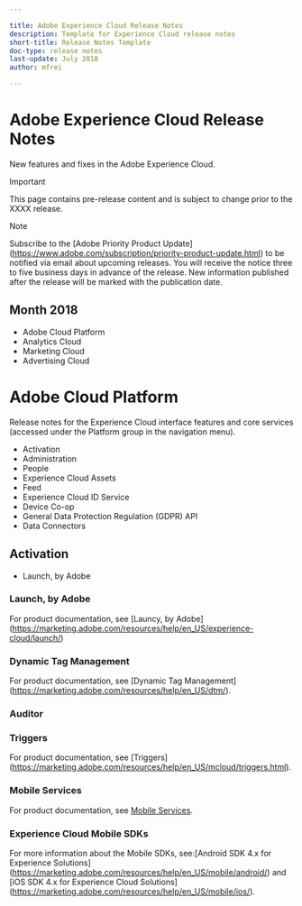 ```yaml
---

title: Adobe Experience Cloud Release Notes
description: Template for Experience Cloud release notes
short-title: Release Notes Template
doc-type: release notes
last-update: July 2018
author: mfrei

---
```


# Adobe Experience Cloud Release Notes

New features and fixes in the Adobe Experience Cloud. 

>[!IMPORTANT]
>This page contains pre-release content and is subject to change prior to the XXXX release.

>[!NOTE]
>Subscribe to the [Adobe Priority Product Update] (https://www.adobe.com/subscription/priority-product-update.html) to be notified via email about upcoming releases. You will receive the notice three to five business days in advance of the release. New information published after the release will be marked with the publication date.

## Month 2018

+ Adobe Cloud Platform
+ Analytics Cloud
+ Marketing Cloud
+ Advertising Cloud

# Adobe Cloud Platform

Release notes for the Experience Cloud interface features and core services (accessed under the Platform group in the navigation menu). 
		
+ Activation
+ Administration
+ People
+ Experience Cloud Assets
+ Feed
+ Experience Cloud ID Service
+ Device Co-op
+ General Data Protection Regulation (GDPR) API
+ Data Connectors

## Activation

+ Launch, by Adobe

### Launch, by Adobe

For product documentation, see [Launcy, by Adobe] (https://marketing.adobe.com/resources/help/en_US/experience-cloud/launch/)

### Dynamic Tag Management

For product documentation, see [Dynamic Tag Management] (https://marketing.adobe.com/resources/help/en_US/dtm/).

### Auditor

### Triggers

For product documentation, see [Triggers] (https://marketing.adobe.com/resources/help/en_US/mcloud/triggers.html).

### Mobile Services

For product documentation, see [Mobile Services](https://marketing.adobe.com/resources/help/en_US/mobile/).

### Experience Cloud Mobile SDKs

For more information about the Mobile SDKs, see:[Android SDK 4.x for Experience Solutions] (https://marketing.adobe.com/resources/help/en_US/mobile/android/) and [iOS SDK 4.x for Experience Cloud
Solutions] (https://marketing.adobe.com/resources/help/en_US/mobile/ios/).
